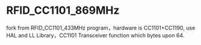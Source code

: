 # RFID_CC1101_869MHz
 fork from RFID_CC1101_433MHz program，hardware is CC1101+CC1190, use HAL and LL Library，CC1101 Transceiver function which bytes upon 64.
